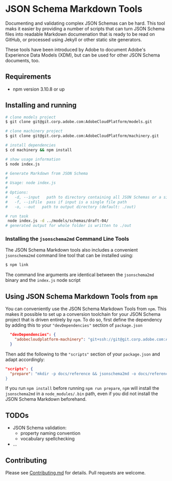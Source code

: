 # JSON Schema Markdown Tools

Documenting and validating complex JSON Schemas can be hard. This tool maks it easier by providing a number of scripts that can turn JSON Schema files into readable Markdown documenation that is ready to be read on GitHub, or processed using Jekyll or other static site generators.

These tools have been introduced by Adobe to document Adobe's Experience Data Models (XDM), but can be used for other JSON Schema documents, too.

## Requirements

- npm version 3.10.8 or up

## Installing and running

```bash
# clone models project
$ git clone git@git.corp.adobe.com:AdobeCloudPlatform/models.git

# clone machinery project
$ git clone git@git.corp.adobe.com:AdobeCloudPlatform/machinery.git

# install dependencies
$ cd machinery && npm install

# show usage information
$ node index.js

# Generate Markdown from JSON Schema
#
# Usage: node index.js
#
# Options:
#   -d, --input   path to directory containing all JSON Schemas or a single JSON Schema file. This will be considered as the baseURL  [required]
#   -f, --isFile  pass if input is a single file path
#   -o, --out   path to output directory (default: ./out)

# run task
 node index.js -d ../models/schemas/draft-04/
# generated output for whole folder is written to ./out
```

### Installing the `jsonschema2md` Command Line Tools

The JSON Schema Markdown tools also includes a convenient `jsonschema2md` command line tool that can be installed using:

```bash
$ npm link
```

The command line arguments are identical between the `jsonschema2md` binary and the `index.js` node script

## Using JSON Schema Markdown Tools from `npm`

You can conveniently use the JSON Schema Markdown Tools from `npm`. This makes it possible to set up a conversion toolchain for your JSON Schema project that is driven entirely by `npm`. To do so, first define the dependency by adding this to your `"devDependencies"` section of `package.json`

```json
  "devDependencies": {
    "adobecloudplatform-machinery": "git+ssh://git@git.corp.adobe.com:AdobeCloudPlatform/machinery.git"
  }
```


Then add the following to the `"scripts"` section of your `package.json` and adapt accordingly:

```json
"scripts": {
  "prepare": "mkdir -p docs/reference && jsonschema2md -o docs/reference -d schemas/draft-04
}
```

If you run `npm install` before running `npm run prepare`, `npm` will install the `jsonschema2md` in a `node_modules/.bin` path, even if you did not install the JSON Schema Markdown beforehand.

## TODOs

* JSON Schema validation:
  * property naming convention
  * vocabulary spellchecking 
* …

## Contributing

Please see [Contributing.md](Contributing.md) for details. Pull requests are welcome.